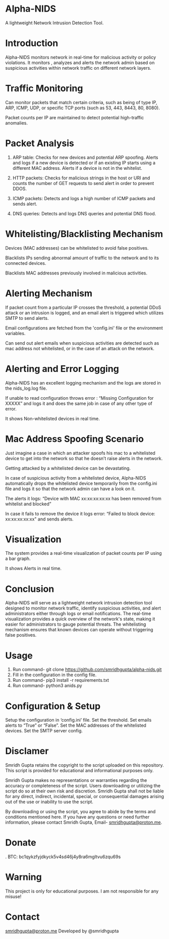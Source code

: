 # Alpha-NIDS
A lightweight Network Intrusion Detection Tool.

# Introduction
Alpha-NIDS monitors network in real-time for malicious activity or policy violations.
It monitors , analyzes and alerts the network admin based on suspicious activities within network traffic on different network layers.

# Traffic Monitoring
Can monitor packets that match certain criteria, such as being of type IP, ARP, ICMP, UDP, or specific TCP ports (such as 53, 443, 8443, 80, 8080).

Packet counts per IP are maintained to detect potential high-traffic anomalies.

# Packet Analysis
1. ARP table:
Checks for new devices and potential ARP spoofing.
Alerts and logs if a new device is detected or if an existing IP starts using a different MAC address.
Alerts if a device is not in the whitelist.

2. HTTP packets:
Checks for malicious strings in the host or URI and counts the number of GET requests to send alert in order to prevent DDOS.

3. ICMP packets:
Detects and logs a high number of ICMP packets and sends alert.

4. DNS queries:
Detects and logs DNS queries and potential DNS flood.

# Whitelisting/Blacklisting Mechanism
Devices (MAC addresses) can be whitelisted to avoid false positives.

Blacklists IPs sending abnormal amount of traffic to the network and to its connected devices.

Blacklists MAC addresses previously involved in malicious activities.

# Alerting Mechanism
If packet count from a particular IP crosses the threshold, a potential DDoS attack or an intrusion is logged, and an email alert is triggered which utilizes SMTP to send alerts.

Email configurations are fetched from the 'config.ini' file or the environment variables.

Can send out alert emails when suspicious activities are detected such as mac address not whitelisted, or in the case of an attack on the network.

# Alerting and Error Logging
Alpha-NIDS has an excellent logging mechanism and the logs are stored in the nids_log.log file.

If unable to read configuration throws error : “Missing Configuration for XXXXX” and logs it and does the same job in case of any other type of error.

It shows Non-whitelisted devices in real time.

# Mac Address Spoofing Scenario
Just imagine a case in which an attacker spoofs his mac to a whitelisted device to get into the network so that he doesn’t raise alerts in the network. 

Getting attacked by a whitelisted device can be devastating.

In case of suspicious activity from a whitelisted device, Alpha-NIDS automatically drops the whitelisted device temporarily from the config.ini file and logs it so that the network admin can have a look on it.

The alerts it logs: “Device with MAC xx:xx:xx:xx:xx has been removed from whitelist and blocked”

In case it fails to remove the device it logs error: “Failed to block device: xx:xx:xx:xx:xx" and sends alerts.

# Visualization
The system provides a real-time visualization of packet counts per IP using a bar graph.

It shows Alerts in real time.

# Conclusion
Alpha-NIDS will serve as a lightweight network intrusion detection tool designed to monitor network traffic, identify suspicious activities, and alert administrators either through logs or email notifications. The real-time visualization provides a quick overview of the network's state, making it easier for administrators to gauge potential threats. The whitelisting mechanism ensures that known devices can operate without triggering false positives.

# Usage
1. Run command- git clone https://github.com/smridhgupta/alpha-nids.git
2. Fill in the configuration in the config file.
3. Run command- pip3 install -r requirements.txt
4. Run command-  python3 anids.py

# Configuration & Setup
Setup the configuration in ‘config.ini’ file.
Set the threshold.
Set emails alerts to “True” or “False”.
Set the MAC addresses of the whitelisted devices.
Set the SMTP server config.

# Disclamer
Smridh Gupta retains the copyright to the script uploaded on this repository. This script is provided for educational and informational purposes only. 

Smridh Gupta makes no representations or warranties regarding the accuracy or completeness of the script. Users downloading or utilizing the script do so at their own risk and discretion. Smridh Gupta shall not be liable for any direct, indirect, incidental, special, or consequential damages arising out of the use or inability to use the script.

By downloading or using the script, you agree to abide by the terms and conditions mentioned here. If you have any questions or need further information, please contact Smridh Gupta, Email- smridhgupta@proton.me.

# Donate
. BTC: bc1qykzfyjdkyck5v4sd46j4y8ra6mgltvu6zqu69s

# Warning
This project is only for educational purposes. I am not responsible for any misuse!

# Contact
smridhgupta@proton.me
Developed by @smridhgupta










